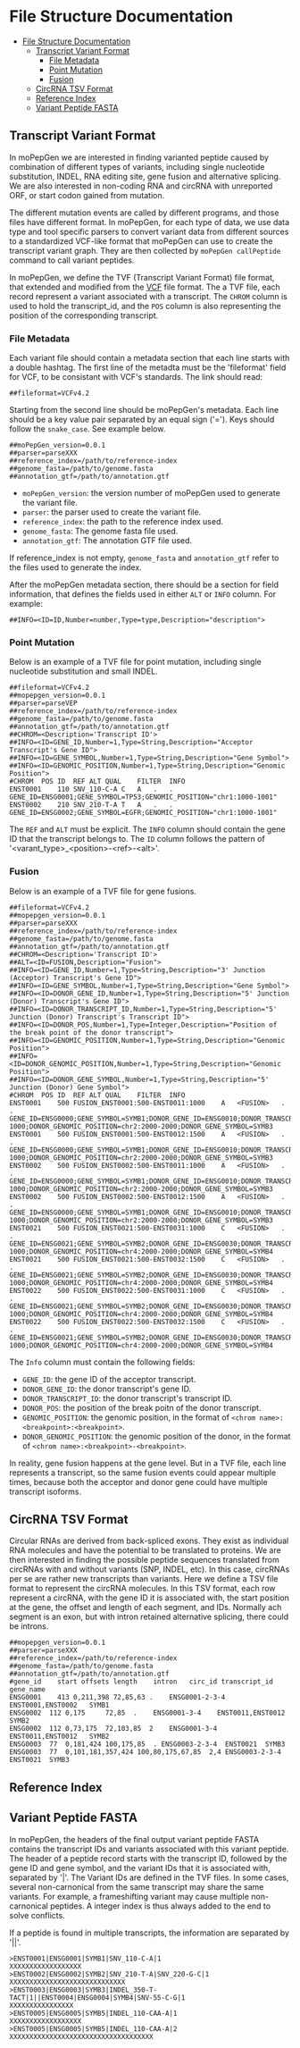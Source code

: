 # File Structure Documentation
  
- [File Structure Documentation](#file-structure-documentation)
  - [Transcript Variant Format](#transcript-variant-format)
    - [File Metadata](#file-metadata)
    - [Point Mutation](#point-mutation)
    - [Fusion](#fusion)
  - [CircRNA TSV Format](#circrna-tsv-format)
  - [Reference Index](#reference-index)
  - [Variant Peptide FASTA](#variant-peptide-fasta)


## Transcript Variant Format

In moPepGen we are interested in finding varianted peptide caused by combination of different types of variants, including single nucleotide substitution, INDEL, RNA editing site, gene fusion and alternative splicing. We are also interested in non-coding RNA and circRNA with unreported ORF, or start codon gained from mutation.

The different mutation events are called by different programs, and those files have different format. In moPepGen, for each type of data, we use data type and tool specific parsers to convert variant data from different sources to a standardized VCF-like format that moPepGen can use to create the transcript variant graph. They are then collected by `moPepGen callPeptide` command to call variant peptides.

In moPepGen, we define the TVF (Transcript Variant Format) file format, that extended and modified from the [VCF](https://samtools.github.io/hts-specs/VCFv4.2.pdf) file format. The a TVF file, each record represent a variant associated with a transcript. The `CHROM` column is used to hold the transcript_id, and the `POS` column is also representing the position of the corresponding transcript.

### File Metadata

Each variant file should contain a metadata section that each line starts with a double hashtag. The first line of the metadta must be the 'fileformat' field for VCF, to be consistant with VCF's standards. The link should read:

```
##fileformat=VCFv4.2
```

Starting from the second line should be moPepGen's metadata. Each line should be a key value pair separated by an equal sign ('='). Keys should follow the `snake_case`. See example below.

```
##moPepGen_version=0.0.1
##parser=parseXXX
##reference_index=/path/to/reference-index
##genome_fasta=/path/to/genome.fasta
##annotation_gtf=/path/to/annotation.gtf
```

+ `moPepGen_version`: the version number of moPepGen used to generate the variant file.
+ `parser`: the parser used to create the variant file.
+ `reference_index`: the path to the reference index used.
+ `genome_fasta`: The genome fasta file used.
+ `annotation_gtf`: The annotation GTF file used.

If reference_index is not empty, `genome_fasta` and `annotation_gtf` refer to the files used to generate the index.

After the moPepGen metadata section, there should be a section for field information, that defines the fields used in either `ALT` or `INFO` column. For example:

```
##INFO=<ID=ID,Number=number,Type=type,Description="description">
```

### Point Mutation

Below is an example of a TVF file for point mutation, including single nucleotide substitution and small INDEL.

```
##fileformat=VCFv4.2
##mopepgen_version=0.0.1
##parser=parseVEP
##reference_index=/path/to/reference-index
##genome_fasta=/path/to/genome.fasta
##annotation_gtf=/path/to/annotation.gtf
##CHROM=<Description='Transcript ID'>
##INFO=<ID=GENE_ID,Number=1,Type=String,Description="Acceptor Transcript's Gene ID">
##INFO=<ID=GENE_SYMBOL,Number=1,Type=String,Description="Gene Symbol">
##INFO=<ID=GENOMIC_POSITION,Number=1,Type=String,Description="Genomic Position">
#CHROM  POS ID  REF ALT QUAL    FILTER  INFO
ENST0001    110 SNV_110-C-A C   A   .   .   GENE_ID=ENSG0001;GENE_SYMBOL=TP53;GENOMIC_POSITION="chr1:1000-1001"
ENST0002    210 SNV_210-T-A T   A   .   .   GENE_ID=ENSG0002;GENE_SYMBOL=EGFR;GENOMIC_POSITION="chr1:1000-1001"
```

The `REF` and `ALT` must be explicit. The `INFO` column should contain the gene ID that the transcript belongs to. The `ID` column follows the pattern of '\<varant_type>_\<position>-\<ref>-\<alt>'. 

### Fusion

Below is an example of a TVF file for gene fusions.

```
##fileformat=VCFv4.2
##mopepgen_version=0.0.1
##parser=parseXXX
##reference_index=/path/to/reference-index
##genome_fasta=/path/to/genome.fasta
##annotation_gtf=/path/to/annotation.gtf
##CHROM=<Description='Transcript ID'>
##ALT=<ID=FUSION,Description="Fusion">
##INFO=<ID=GENE_ID,Number=1,Type=String,Description="3' Junction (Acceptor) Transcript's Gene ID">
##INFO=<ID=GENE_SYMBOL,Number=1,Type=String,Description="Gene Symbol">
##INFO=<ID=DONOR_GENE_ID,Number=1,Type=String,Description="5' Junction (Donor) Transcript's Gene ID">
##INFO=<ID=DONOR_TRANSCRIPT_ID,Number=1,Type=String,Description="5' Junction (Donor) Transcript's Transcript ID">
##INFO=<ID=DONOR_POS,Number=1,Type=Integer,Description="Position of the break point of the donor transcript">
##INFO=<ID=GENOMIC_POSITION,Number=1,Type=String,Description="Genomic Position">
##INFO=<ID=DONOR_GENOMIC_POSITION,Number=1,Type=String,Description="Genomic Position">
##INFO=<ID=DONOR_GENE_SYMBOL,Number=1,Type=String,Description="5' Junction (Donor) Gene Symbol">
#CHROM  POS ID  REF ALT QUAL    FILTER  INFO
ENST0001    500 FUSION_ENST0001:500-ENST0011:1000    A   <FUSION>   .   .   GENE_ID=ENSG0000;GENE_SYMBOL=SYMB1;DONOR_GENE_ID=ENSG0010;DONOR_TRANSCRIPT_ID=ENST0011;DONOR_POS=1000;GENOMIC_POSITION=chr1:1000-1000;DONOR_GENOMIC_POSITION=chr2:2000-2000;DONOR_GENE_SYMBOL=SYMB3
ENST0001    500 FUSION_ENST0001:500-ENST0012:1500    A   <FUSION>   .   .   GENE_ID=ENSG0000;GENE_SYMBOL=SYMB1;DONOR_GENE_ID=ENSG0010;DONOR_TRANSCRIPT_ID=ENST0012;DONOR_POS=1500;GENOMIC_POSITION=chr1:1000-1000;DONOR_GENOMIC_POSITION=chr2:2000-2000;DONOR_GENE_SYMBOL=SYMB3
ENST0002    500 FUSION_ENST0002:500-ENST0011:1000    A   <FUSION>   .   .   GENE_ID=ENSG0000;GENE_SYMBOL=SYMB1;DONOR_GENE_ID=ENSG0010;DONOR_TRANSCRIPT_ID=ENST0011;DONOR_POS=1000;GENOMIC_POSITION=chr1:1000-1000;DONOR_GENOMIC_POSITION=chr2:2000-2000;DONOR_GENE_SYMBOL=SYMB3
ENST0002    500 FUSION_ENST0002:500-ENST0012:1500    A   <FUSION>   .   .   GENE_ID=ENSG0000;GENE_SYMBOL=SYMB1;DONOR_GENE_ID=ENSG0010;DONOR_TRANSCRIPT_ID=ENST0012;DONOR_POS=1500;GENOMIC_POSITION=chr1:1000-1000;DONOR_GENOMIC_POSITION=chr2:2000-2000;DONOR_GENE_SYMBOL=SYMB3
ENST0021    500 FUSION_ENST0021:500-ENST0031:1000    C   <FUSION>   .   .   GENE_ID=ENSG0021;GENE_SYMBOL=SYMB2;DONOR_GENE_ID=ENSG0030;DONOR_TRANSCRIPT_ID=ENST0031;DONOR_POS=1000;GENOMIC_POSITION=chr3:1000-1000;DONOR_GENOMIC_POSITION=chr4:2000-2000;DONOR_GENE_SYMBOL=SYMB4
ENST0021    500 FUSION_ENST0021:500-ENST0032:1500    C   <FUSION>   .   .   GENE_ID=ENSG0021;GENE_SYMBOL=SYMB2;DONOR_GENE_ID=ENSG0030;DONOR_TRANSCRIPT_ID=ENST0032;DONOR_POS=1500;GENOMIC_POSITION=chr3:1000-1000;DONOR_GENOMIC_POSITION=chr4:2000-2000;DONOR_GENE_SYMBOL=SYMB4
ENST0022    500 FUSION_ENST0022:500-ENST0031:1000    C   <FUSION>   .   .   GENE_ID=ENSG0021;GENE_SYMBOL=SYMB2;DONOR_GENE_ID=ENSG0030;DONOR_TRANSCRIPT_ID=ENST0031;DONOR_POS=1000;GENOMIC_POSITION=chr3:1000-1000;DONOR_GENOMIC_POSITION=chr4:2000-2000;DONOR_GENE_SYMBOL=SYMB4
ENST0022    500 FUSION_ENST0022:500-ENST0032:1500    C   <FUSION>   .   .   GENE_ID=ENSG0021;GENE_SYMBOL=SYMB2;DONOR_GENE_ID=ENSG0030;DONOR_TRANSCRIPT_ID=ENST0032;DONOR_POS=1500;GENOMIC_POSITION=chr3:1000-1000;DONOR_GENOMIC_POSITION=chr4:2000-2000;DONOR_GENE_SYMBOL=SYMB4
```

The `Info` column must contain the following fields:
+ `GENE_ID`: the gene ID of the acceptor transcript.
+ `DONOR_GENE_ID`: the donor transcript's gene ID.
+ `DONOR_TRANSCRIPT_ID`: the donor transcript's transcript ID.
+ `DONOR_POS`: the position of the break poitn of the donor transcript. 
+ `GENOMIC_POSITION`: the genomic position, in the format of `<chrom name>:<breakpoint>:<breakpoint>`.
+ `DONOR_GENOMIC_POSITION`: the genomic position of the donor, in the format of `<chrom name>:<breakpoint>-<breakpoint>`.

In reality, gene fusion happens at the gene level. But in a TVF file, each line represents a transcript, so the same fusion events could appear multiple times, because both the acceptor and donor gene could have multiple transcript isoforms.

## CircRNA TSV Format

Circular RNAs are derived from back-spliced exons. They exist as individual RNA molecules and have the potential to be translated to proteins. We are then interested in finding the possible peptide sequences translated from circRNAs with and without variants (SNP, INDEL, etc). In this case, circRNAs per se are rather new transcripts than variants. Here we define a TSV file format to represent the circRNA molecules. In this TSV format, each row represent a circRNA, with the gene ID it is associated with, the start position at the gene, the offset and length of each segment, and IDs. Normally ach segment is an exon, but with intron retained alternative splicing, there could be introns.

```
##mopepgen_version=0.0.1
##parser=parseXXX
##reference_index=/path/to/reference-index
##genome_fasta=/path/to/genome.fasta
##annotation_gtf=/path/to/annotation.gtf
#gene_id	start offsets length	intron	 circ_id transcript_id  gene_name
ENSG0001	413 0,211,398 72,85,63 .	ENSG0001-2-3-4	ENST0001,ENST0002	SYMB1
ENSG0002  112 0,175 	72,85  .	ENSG0001-3-4	ENST0011,ENST0012	SYMB2
ENSG0002  112 0,73,175 	72,103,85  2	ENSG0001-3-4	ENST0011,ENST0012	SYMB2
ENSG0003  77  0,181,424 100,175,85  . ENSG0003-2-3-4  ENST0021  SYMB3
ENSG0003  77  0,101,181,357,424 100,80,175,67,85  2,4 ENSG0003-2-3-4  ENST0021  SYMB3
```

## Reference Index


## Variant Peptide FASTA

In moPepGen, the headers of the final output variant peptide FASTA contains the transcript IDs and variants associated with this variant peptide. The header of a peptide record starts with the transcript ID, followed by the gene ID and gene symbol, and the variant IDs that it is associated with, separated by '|'. The Variant IDs are defined in the TVF files. In some cases, several non-carnonical from the same transcript may share the same variants. For example, a frameshifting variant may cause multiple non-carnonical peptides. A integer index is thus always added to the end to solve conflicts.

If a peptide is found in multiple transcripts, the information are separated by '||'.

```
>ENST0001|ENSG0001|SYMB1|SNV_110-C-A|1
XXXXXXXXXXXXXXXXXX
>ENST0002|ENSG0002|SYMB2|SNV_210-T-A|SNV_220-G-C|1
XXXXXXXXXXXXXXXXXXXXXXXXXXXXX
>ENST0003|ENSG0003|SYMB3|INDEL_350-T-TACT|1||ENST0004|ENSG0004|SYMB4|SNV-55-C-G|1
XXXXXXXXXXXXXXXX
>ENST0005|ENSG0005|SYMB5|INDEL_110-CAA-A|1
XXXXXXXXXXXXXXXXXX
>ENST0005|ENSG0005|SYMB5|INDEL_110-CAA-A|2
XXXXXXXXXXXXXXXXXXXXXXXXXXXXXXXXXXXX
```
